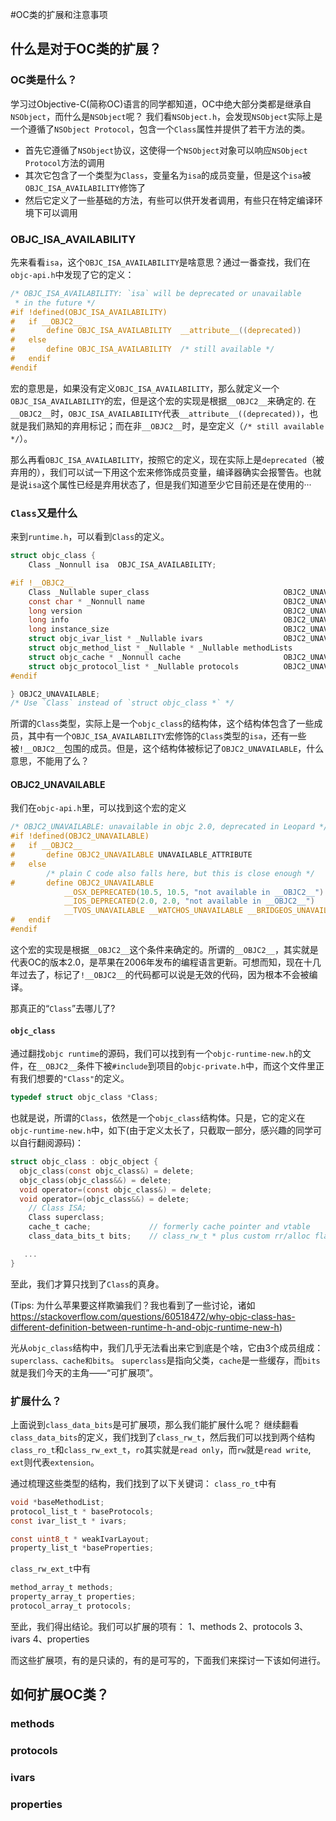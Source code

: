 #OC类的扩展和注意事项

## 什么是对于OC类的扩展？
### OC类是什么？
学习过Objective-C(简称OC)语言的同学都知道，OC中绝大部分类都是继承自`NSObject`，而什么是`NSObject`呢？
我们看`NSObject.h`，会发现`NSObject`实际上是一个遵循了`NSObject Protocol`，包含一个`Class`属性并提供了若干方法的类。
- 首先它遵循了`NSObject`协议，这使得一个`NSObject`对象可以响应`NSObject Protocol`方法的调用
- 其次它包含了一个类型为`Class`，变量名为`isa`的成员变量，但是这个`isa`被`OBJC_ISA_AVAILABILITY`修饰了
- 然后它定义了一些基础的方法，有些可以供开发者调用，有些只在特定编译环境下可以调用

### OBJC_ISA_AVAILABILITY
先来看看`isa`，这个`OBJC_ISA_AVAILABILITY`是啥意思？通过一番查找，我们在`objc-api.h`中发现了它的定义：
```c
/* OBJC_ISA_AVAILABILITY: `isa` will be deprecated or unavailable 
 * in the future */
#if !defined(OBJC_ISA_AVAILABILITY)
#   if __OBJC2__
#       define OBJC_ISA_AVAILABILITY  __attribute__((deprecated))
#   else
#       define OBJC_ISA_AVAILABILITY  /* still available */
#   endif
#endif
```
宏的意思是，如果没有定义`OBJC_ISA_AVAILABILITY`，那么就定义一个`OBJC_ISA_AVAILABILITY`的宏，但是这个宏的实现是根据`__OBJC2__`来确定的.
在`__OBJC2__`时，`OBJC_ISA_AVAILABILITY`代表`__attribute__((deprecated))`，也就是我们熟知的弃用标记；而在非`__OBJC2__`时，是空定义（`/* still available */`）。

那么再看`OBJC_ISA_AVAILABILITY`，按照它的定义，现在实际上是`deprecated`（被弃用的），我们可以试一下用这个宏来修饰成员变量，编译器确实会报警告。也就是说`isa`这个属性已经是弃用状态了，但是我们知道至少它目前还是在使用的···

###	`Class`又是什么
来到`runtime.h`，可以看到`Class`的定义。
```c
struct objc_class {
    Class _Nonnull isa  OBJC_ISA_AVAILABILITY;

#if !__OBJC2__
    Class _Nullable super_class                              OBJC2_UNAVAILABLE;
    const char * _Nonnull name                               OBJC2_UNAVAILABLE;
    long version                                             OBJC2_UNAVAILABLE;
    long info                                                OBJC2_UNAVAILABLE;
    long instance_size                                       OBJC2_UNAVAILABLE;
    struct objc_ivar_list * _Nullable ivars                  OBJC2_UNAVAILABLE;
    struct objc_method_list * _Nullable * _Nullable methodLists                    OBJC2_UNAVAILABLE;
    struct objc_cache * _Nonnull cache                       OBJC2_UNAVAILABLE;
    struct objc_protocol_list * _Nullable protocols          OBJC2_UNAVAILABLE;
#endif

} OBJC2_UNAVAILABLE;
/* Use `Class` instead of `struct objc_class *` */
```
所谓的`Class`类型，实际上是一个`objc_class`的结构体，这个结构体包含了一些成员，其中有一个`OBJC_ISA_AVAILABILITY`宏修饰的`Class`类型的`isa`，还有一些被`!__OBJC2__`包围的成员。但是，这个结构体被标记了`OBJC2_UNAVAILABLE`，什么意思，不能用了么？

#### OBJC2_UNAVAILABLE
我们在`objc-api.h`里，可以找到这个宏的定义
```c
/* OBJC2_UNAVAILABLE: unavailable in objc 2.0, deprecated in Leopard */
#if !defined(OBJC2_UNAVAILABLE)
#   if __OBJC2__
#       define OBJC2_UNAVAILABLE UNAVAILABLE_ATTRIBUTE
#   else
        /* plain C code also falls here, but this is close enough */
#       define OBJC2_UNAVAILABLE                                       \
            __OSX_DEPRECATED(10.5, 10.5, "not available in __OBJC2__") \
            __IOS_DEPRECATED(2.0, 2.0, "not available in __OBJC2__")   \
            __TVOS_UNAVAILABLE __WATCHOS_UNAVAILABLE __BRIDGEOS_UNAVAILABLE
#   endif
#endif
```
这个宏的实现是根据`__OBJC2__`这个条件来确定的。所谓的`__OBJC2__`，其实就是代表OC的版本2.0，是苹果在2006年发布的编程语言更新。可想而知，现在十几年过去了，标记了`!__OBJC2__`的代码都可以说是无效的代码，因为根本不会被编译。

那真正的“`Class`”去哪儿了?
#### `objc_class`
通过翻找`objc runtime`的源码，我们可以找到有一个`objc-runtime-new.h`的文件，在`__OBJC2__`条件下被`#include`到项目的`objc-private.h`中，而这个文件里正有我们想要的`"Class"`的定义。
```c
typedef struct objc_class *Class;
```
也就是说，所谓的`Class`，依然是一个`objc_class`结构体。只是，它的定义在`objc-runtime-new.h`中，如下(由于定义太长了，只截取一部分，感兴趣的同学可以自行翻阅源码)：
```c
struct objc_class : objc_object {
  objc_class(const objc_class&) = delete;
  objc_class(objc_class&&) = delete;
  void operator=(const objc_class&) = delete;
  void operator=(objc_class&&) = delete;
    // Class ISA;
    Class superclass;
    cache_t cache;             // formerly cache pointer and vtable
    class_data_bits_t bits;    // class_rw_t * plus custom rr/alloc flags

   ...
}
```
至此，我们才算只找到了`Class`的真身。

(Tips: 为什么苹果要这样欺骗我们？我也看到了一些讨论，诸如 https://stackoverflow.com/questions/60518472/why-objc-class-has-different-definition-between-runtime-h-and-objc-runtime-new-h)

光从`objc_class`结构中，我们几乎无法看出来它到底是个啥，它由3个成员组成：`superclass、cache和bits`。
`superclass`是指向父类，`cache`是一些缓存，而`bits`就是我们今天的主角——“可扩展项”。


### 扩展什么？
上面说到`class_data_bits`是可扩展项，那么我们能扩展什么呢？
继续翻看`class_data_bits`的定义，我们找到了`class_rw_t`，然后我们可以找到两个结构`class_ro_t`和`class_rw_ext_t`，`ro`其实就是`read only`，而`rw`就是`read write`, `ext`则代表`extension`。

通过梳理这些类型的结构，我们找到了以下关键词：
`class_ro_t`中有
```c
void *baseMethodList;
protocol_list_t * baseProtocols;
const ivar_list_t * ivars;

const uint8_t * weakIvarLayout;
property_list_t *baseProperties;
```
`class_rw_ext_t`中有
```c
method_array_t methods;
property_array_t properties;
protocol_array_t protocols;
```
至此，我们得出结论。我们可以扩展的项有：
1、methods
2、protocols
3、ivars
4、properties

而这些扩展项，有的是只读的，有的是可写的，下面我们来探讨一下该如何进行。

## 如何扩展OC类？

### methods

### protocols

### ivars

### properties